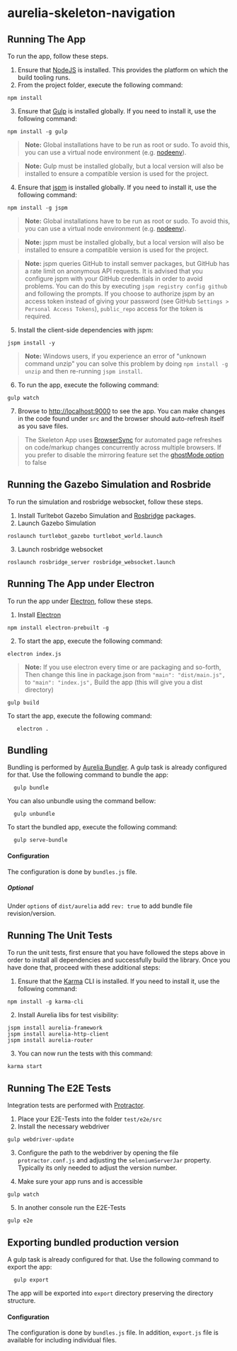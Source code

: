 # aurelia-skeleton-navigation

## Running The App

To run the app, follow these steps.

1. Ensure that [NodeJS](http://nodejs.org/) is installed. This provides the platform on which the build tooling runs.
2. From the project folder, execute the following command:

  ```shell
  npm install
  ```
3. Ensure that [Gulp](http://gulpjs.com/) is installed globally. If you need to install it, use the following command:

  ```shell
  npm install -g gulp
  ```
  > **Note:** Global installations have to be run as root or sudo. To avoid this, you can use a virtual node environment (e.g. [nodeenv](https://github.com/ekalinin/nodeenv)).

  > **Note:** Gulp must be installed globally, but a local version will also be installed to ensure a compatible version is used for the project.
4. Ensure that [jspm](http://jspm.io/) is installed globally. If you need to install it, use the following command:

  ```shell
  npm install -g jspm
  ```
  > **Note:** Global installations have to be run as root or sudo. To avoid this, you can use a virtual node environment (e.g. [nodeenv](https://github.com/ekalinin/nodeenv)).

  > **Note:** jspm must be installed globally, but a local version will also be installed to ensure a compatible version is used for the project.

  > **Note:** jspm queries GitHub to install semver packages, but GitHub has a rate limit on anonymous API requests. It is advised that you configure jspm with your GitHub credentials in order to avoid problems. You can do this by executing `jspm registry config github` and following the prompts. If you choose to authorize jspm by an access token instead of giving your password (see GitHub `Settings > Personal Access Tokens`), `public_repo` access for the token is required.
5. Install the client-side dependencies with jspm:

  ```shell
  jspm install -y
  ```
  >**Note:** Windows users, if you experience an error of "unknown command unzip" you can solve this problem by doing `npm install -g unzip` and then re-running `jspm install`.
6. To run the app, execute the following command:

  ```shell
  gulp watch
  ```
7. Browse to [http://localhost:9000](http://localhost:9000) to see the app. You can make changes in the code found under `src` and the browser should auto-refresh itself as you save files.

> The Skeleton App uses [BrowserSync](http://www.browsersync.io/) for automated page refreshes on code/markup changes concurrently across multiple browsers. If you prefer to disable the mirroring feature set the [ghostMode option](http://www.browsersync.io/docs/options/#option-ghostMode) to false

## Running the Gazebo Simulation and Rosbride

To run the simulation and rosbridge websocket, follow these steps.

1. Install Turltebot Gazebo Simulation and [Rosbridge](http://wiki.ros.org/rosbridge_suite/Tutorials/RunningRosbridge) packages.
2. Launch Gazebo Simulation

  ```shell
  roslaunch turtlebot_gazebo turtlebot_world.launch
  ```
3. Launch rosbridge websocket

  ```shell
  roslaunch rosbridge_server rosbridge_websocket.launch
  ```

## Running The App under Electron

To run the app under [Electron](http://electron.atom.io), follow these steps.

1. Install [Electron](http://electron.atom.io)

  ```shell
  npm install electron-prebuilt -g
  ```
2. To start the app, execute the following command:

  ```shell
  electron index.js
  ```
>**Note:** If you use electron every time or are packaging and so-forth, Then change this line in package.json from
`"main": "dist/main.js",` to `"main": "index.js",`
Build the app (this will give you a dist directory)
```shell
gulp build
```
To start the app, execute the following command:
```shell
   electron .
```


## Bundling
Bundling is performed by [Aurelia Bundler](http://github.com/aurelia/bundler). A gulp task is already configured for that. Use the following command to bundle the app:

  ```shell
    gulp bundle
  ```

You can also unbundle using the command bellow:

  ```shell
    gulp unbundle
  ```

To start the bundled app, execute the following command:

  ```shell
    gulp serve-bundle
  ```
#### Configuration
The configuration is done by ```bundles.js``` file.
##### Optional
Under ```options``` of ```dist/aurelia``` add ```rev: true``` to add bundle file revision/version.

## Running The Unit Tests

To run the unit tests, first ensure that you have followed the steps above in order to install all dependencies and successfully build the library. Once you have done that, proceed with these additional steps:

1. Ensure that the [Karma](http://karma-runner.github.io/) CLI is installed. If you need to install it, use the following command:

  ```shell
  npm install -g karma-cli
  ```
2. Install Aurelia libs for test visibility:

```shell
jspm install aurelia-framework
jspm install aurelia-http-client
jspm install aurelia-router
```
3. You can now run the tests with this command:

  ```shell
  karma start
  ```

## Running The E2E Tests
Integration tests are performed with [Protractor](http://angular.github.io/protractor/#/).

1. Place your E2E-Tests into the folder ```test/e2e/src```
2. Install the necessary webdriver

  ```shell
  gulp webdriver-update
  ```

3. Configure the path to the webdriver by opening the file ```protractor.conf.js``` and adjusting the ```seleniumServerJar``` property. Typically its only needed to adjust the version number.

4. Make sure your app runs and is accessible

  ```shell
  gulp watch
  ```

5. In another console run the E2E-Tests

  ```shell
  gulp e2e
  ```

## Exporting bundled production version
A gulp task is already configured for that. Use the following command to export the app:

  ```shell
    gulp export
  ```
The app will be exported into ```export``` directory preserving the directory structure.
#### Configuration
The configuration is done by ```bundles.js``` file.
In addition, ```export.js``` file is available for including individual files.
